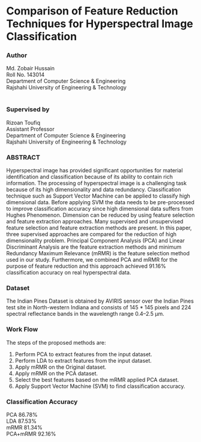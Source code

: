 # Comparison of Feature Reduction Techniques for Hyperspectral Image Classification
### Author<br/>
Md. Zobair Hussain <br/>
Roll No. 143014 <br/>
Department of Computer Science & Engineering<br/>
Rajshahi University of Engineering & Technology<br/>
<br/>
### Supervised by<br/>
Rizoan Toufiq<br/>
Assistant Professor<br/>
Department of Computer Science & Engineering<br/>
Rajshahi University of Engineering & Technology<br/>

### ABSTRACT
Hyperspectral image has provided significant opportunities for material identification and classification because of its ability to contain rich information. The processing of hyperspectral image is a challenging task because of its high dimensionality and data redundancy. Classification technique such as Support Vector Machine can be applied to classify high dimensional data. Before applying SVM the data needs to be pre-processed to improve classification accuracy since high dimensional data suffers from Hughes Phenomenon. Dimension can be reduced by using feature selection and feature extraction approaches. Many supervised and unsupervised feature selection and feature extraction methods are present. In this paper, three supervised approaches are compared for the reduction of high dimensionality problem. Principal Component Analysis (PCA) and Linear Discriminant Analysis are the feature extraction methods and minimum Redundancy Maximum Relevance (mRMR) is the feature selection method used in our study. Furthermore, we combined PCA and mRMR for the purpose of feature reduction and this approach achieved 91.16% classification accuracy on real hyperspectral data. 

### Dataset
The Indian Pines Dataset is obtained by AVIRIS sensor over the Indian Pines test site in North-western Indiana and consists of 145 * 145 pixels and 224 spectral reflectance bands in the wavelength range 0.4–2.5 μm. 

### Work Flow
The steps of the proposed methods are:
1. Perform PCA to extract features from the input dataset.
2. Perform LDA to extract features from the input dataset.
3. Apply mRMR on the Original dataset.
4. Apply mRMR on the PCA dataset.
5. Select the best features based on the mRMR applied PCA dataset.
6. Apply Support Vector Machine (SVM) to find classification accuracy.

### Classification Accuracy<br/>
PCA	86.78%<br/>
LDA	87.53%<br/>
mRMR	81.34%<br/>
PCA+mRMR	92.16%<br/>
